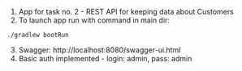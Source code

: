 1. App for task no. 2 - REST API for keeping data about Customers
2. To launch app run with command in main dir:
```shell
./gradlew bootRun
```
3. Swagger: http://localhost:8080/swagger-ui.html
4. Basic auth implemented - login: admin, pass: admin